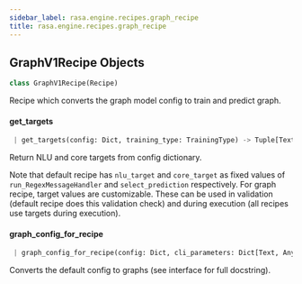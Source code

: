 ```yaml
---
sidebar_label: rasa.engine.recipes.graph_recipe
title: rasa.engine.recipes.graph_recipe
---
```

## GraphV1Recipe Objects

```python
class GraphV1Recipe(Recipe)
```

Recipe which converts the graph model config to train and predict graph.

#### get\_targets

```python
 | get_targets(config: Dict, training_type: TrainingType) -> Tuple[Text, Any]
```

Return NLU and core targets from config dictionary.

Note that default recipe has `nlu_target` and `core_target` as
fixed values of `run_RegexMessageHandler` and `select_prediction`
respectively. For graph recipe, target values are customizable. These
can be used in validation (default recipe does this validation check)
and during execution (all recipes use targets during execution).

#### graph\_config\_for\_recipe

```python
 | graph_config_for_recipe(config: Dict, cli_parameters: Dict[Text, Any], training_type: TrainingType = TrainingType.BOTH, is_finetuning: bool = False) -> GraphModelConfiguration
```

Converts the default config to graphs (see interface for full docstring).

